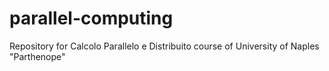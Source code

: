 # parallel-computing
Repository for Calcolo Parallelo e Distribuito course of University of Naples "Parthenope"
